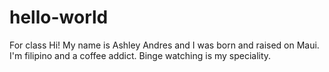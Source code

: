 # hello-world
For class
Hi! My name is Ashley Andres and I was born and raised on Maui. I'm filipino and a coffee addict. Binge watching is my speciality. 
